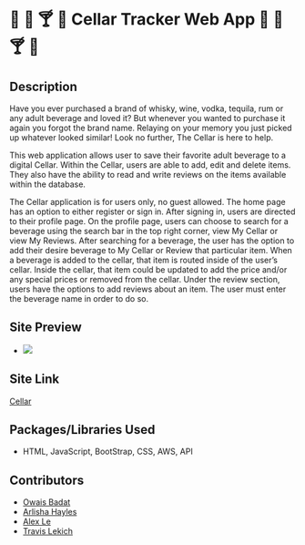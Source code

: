 # :wine_glass: :beers: :cocktail: :tropical_drink: Cellar Tracker Web App :wine_glass: :beers: :cocktail: :tropical_drink:


## Description

Have you ever purchased a brand of whisky, wine, vodka, tequila, rum or any adult beverage and loved it? But whenever you wanted to purchase it again you forgot the brand name. Relaying on your memory you just picked up whatever looked similar! Look no further, The Cellar is here to help. 

This web application allows user to save their favorite adult beverage to a digital Cellar. Within the Cellar, users are able to add, edit and delete items. They also have the ability to read and write reviews on the items available within the database. 

The Cellar application is for users only, no guest allowed. The home page has an option to either register or sign in.   After signing in, users are directed to their profile page. On the profile page, users can choose to search for a beverage using the search bar in the top right corner, view My Cellar or view My Reviews. After searching for a beverage, the user has the option to add their desire beverage to My Cellar or Review that particular item. When a beverage is added to the cellar, that item is routed inside of the user’s cellar. Inside the cellar, that item could be updated to add the price and/or any special prices or removed from the cellar. Under the review section, users have the options to add reviews about an item. The user must enter the beverage name in order to do so. 


## Site Preview

- ![](public/css/cellar%201.jpg)

## Site Link 

[Cellar](https://dc-cellar.herokuapp.com/)

## Packages/Libraries Used

- HTML, JavaScript, BootStrap, CSS, AWS, API

## Contributors

- [Owais Badat](https://github.com/OwaisBadat)
- [Arlisha Hayles](https://github.com/Arlisha2019)
- [Alex Le](https://github.com/alexle512)
- [Travis Lekich](https://github.com/ttlekich)

